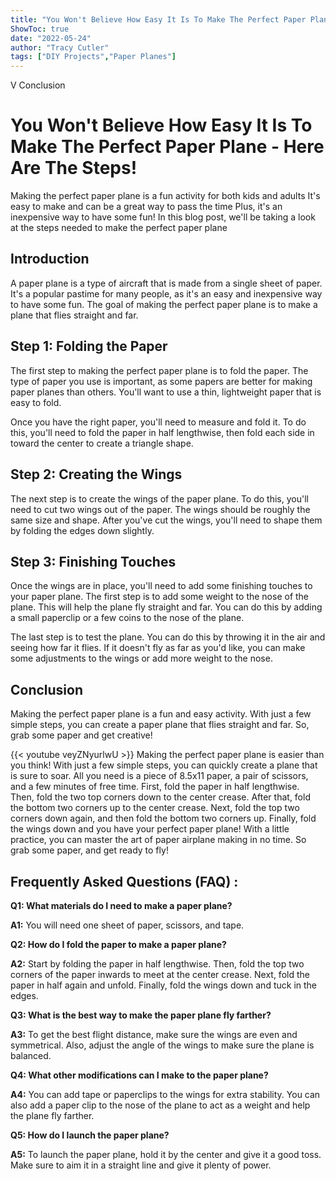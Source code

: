 ```yaml
---
title: "You Won't Believe How Easy It Is To Make The Perfect Paper Plane - Here Are The Steps!"
ShowToc: true 
date: "2022-05-24"
author: "Tracy Cutler" 
tags: ["DIY Projects","Paper Planes"]
---
```

V Conclusion 

# You Won't Believe How Easy It Is To Make The Perfect Paper Plane - Here Are The Steps!

Making the perfect paper plane is a fun activity for both kids and adults It's easy to make and can be a great way to pass the time Plus, it's an inexpensive way to have some fun! In this blog post, we'll be taking a look at the steps needed to make the perfect paper plane

## Introduction

A paper plane is a type of aircraft that is made from a single sheet of paper. It's a popular pastime for many people, as it's an easy and inexpensive way to have some fun. The goal of making the perfect paper plane is to make a plane that flies straight and far.

## Step 1: Folding the Paper

The first step to making the perfect paper plane is to fold the paper. The type of paper you use is important, as some papers are better for making paper planes than others. You'll want to use a thin, lightweight paper that is easy to fold.

Once you have the right paper, you'll need to measure and fold it. To do this, you'll need to fold the paper in half lengthwise, then fold each side in toward the center to create a triangle shape.

## Step 2: Creating the Wings

The next step is to create the wings of the paper plane. To do this, you'll need to cut two wings out of the paper. The wings should be roughly the same size and shape. After you've cut the wings, you'll need to shape them by folding the edges down slightly.

## Step 3: Finishing Touches

Once the wings are in place, you'll need to add some finishing touches to your paper plane. The first step is to add some weight to the nose of the plane. This will help the plane fly straight and far. You can do this by adding a small paperclip or a few coins to the nose of the plane.

The last step is to test the plane. You can do this by throwing it in the air and seeing how far it flies. If it doesn't fly as far as you'd like, you can make some adjustments to the wings or add more weight to the nose.

## Conclusion

Making the perfect paper plane is a fun and easy activity. With just a few simple steps, you can create a paper plane that flies straight and far. So, grab some paper and get creative!

{{< youtube veyZNyurlwU >}} 
Making the perfect paper plane is easier than you think! With just a few simple steps, you can quickly create a plane that is sure to soar. All you need is a piece of 8.5x11 paper, a pair of scissors, and a few minutes of free time. First, fold the paper in half lengthwise. Then, fold the two top corners down to the center crease. After that, fold the bottom two corners up to the center crease. Next, fold the top two corners down again, and then fold the bottom two corners up. Finally, fold the wings down and you have your perfect paper plane! With a little practice, you can master the art of paper airplane making in no time. So grab some paper, and get ready to fly!

## Frequently Asked Questions (FAQ) :
**Q1: What materials do I need to make a paper plane?**

**A1:** You will need one sheet of paper, scissors, and tape.

**Q2: How do I fold the paper to make a paper plane?**

**A2:** Start by folding the paper in half lengthwise. Then, fold the top two corners of the paper inwards to meet at the center crease. Next, fold the paper in half again and unfold. Finally, fold the wings down and tuck in the edges.

**Q3: What is the best way to make the paper plane fly farther?**

**A3:** To get the best flight distance, make sure the wings are even and symmetrical. Also, adjust the angle of the wings to make sure the plane is balanced.

**Q4: What other modifications can I make to the paper plane?**

**A4:** You can add tape or paperclips to the wings for extra stability. You can also add a paper clip to the nose of the plane to act as a weight and help the plane fly farther.

**Q5: How do I launch the paper plane?**

**A5:** To launch the paper plane, hold it by the center and give it a good toss. Make sure to aim it in a straight line and give it plenty of power.




